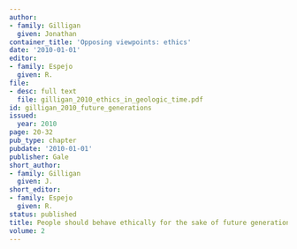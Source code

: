 ```yaml
---
author:
- family: Gilligan
  given: Jonathan
container_title: 'Opposing viewpoints: ethics'
date: '2010-01-01'
editor:
- family: Espejo
  given: R.
file:
- desc: full text
  file: gilligan_2010_ethics_in_geologic_time.pdf
id: gilligan_2010_future_generations
issued:
  year: 2010
page: 20-32
pub_type: chapter
pubdate: '2010-01-01'
publisher: Gale
short_author:
- family: Gilligan
  given: J.
short_editor:
- family: Espejo
  given: R.
status: published
title: People should behave ethically for the sake of future generations
volume: 2
---
```

